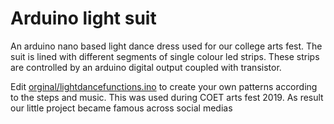 # Arduino light suit

An arduino nano based light dance dress used for our college arts fest. The suit is lined with different segments of single colour led strips. These strips are controlled by an arduino digital output coupled with transistor.

Edit [orginal/lightdancefunctions.ino](https://github.com/1061999/Arduino_light_suit/blob/master/orginal/lightdancefunctions.ino) to create your own patterns according to the steps and music.
This was used during COET arts fest 2019.
As result our little project became famous across social medias
